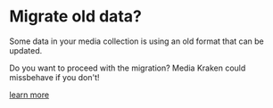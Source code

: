 # Migrate old data?

Some data in your media collection is using an old format that can be updated.

Do you want to proceed with the migration? Media Kraken could missbehave if you don't!

[learn more](https://github.com/NoelDeMartin/media-kraken/blob/main/docs/schema-migration.md)
